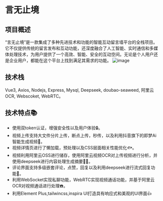 # 言无止境
## 项目概述
“言无止境”是一款集成了多种先进技术和功能的智能互动留言墙平台的全栈项目。它不仅提供传统的留言发布和互动功能，还深度融合了人工智能、实时通信和多媒体处理技术，为用户提供了一个高效、智能、安全的互动空间。无论是个人用户还是企业用户，都能在这个平台上找到满足其需求的功能。
![image](https://github.com/user-attachments/assets/30c66637-f04a-4b03-a549-ba2fde40cfb2)

## 技术栈
Vue3,  Axios,  Nodejs,  Express,  Mysql,  Deepseek,  doubao-seaweed,  阿里云OCR,  Webscoket,  WebRTC。
## 技术特点📚
- 使用双token认证，增强安全性以及用户体验🔒。
- 视频上传支持大文件分片上传，断点上传，秒传，以及利用抖音旗下的即梦Ai智能生成视频🚀。
- 视频详情页进行了懒加载，预处理以及CSS层面相关性能优化🐟。
- 视频利用阿里云OSS进行储存，使用阿里云视频OCR对上传视频进行分析，并使用deepseek进行内容处理生成摘要🐂🍺。
- 评论界面支持多级嵌套评论，点赞，回复以及利用deepseek进行流式回复功能💬。
- 利用WebSocket实现私聊功能，WebRTC实现视频通话功能，并基于阿里云OCR对视频通话进行处理☎️。
- 利用Element Plus,tailwincss,inspira UI打造具有响应式和美观的UI界面👍
